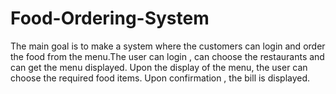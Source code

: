 # Food-Ordering-System
The main goal is to make a system where the customers can login and order the food from the menu.The user can login , can choose the restaurants and can get the menu displayed. Upon the display of the menu, the user can choose the required food items. Upon confirmation , the bill is displayed.
